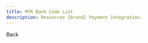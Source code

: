 ```yaml
---
title: MYR Bank Code List
description: Resources {brand} Payment Integration. 
---
```


<x-button handle="back" to="/docs/banks">Back</x-button>

<x-subbanks-table :data="$subbanks"/>